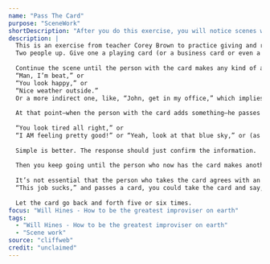 ```yaml
---
name: "Pass The Card"
purpose: "SceneWork"
shortDescription: "After you do this exercise, you will notice scenes where someone is constantly repeating the same information again and again, as if they are trying to pass a card to their scene partner. If they\u2019re repeating themselves, it\u2019s time for the other person to accept the offer, or else the person just needs to adjust and drop it to talk about something else."
description: |
  This is an exercise from teacher Corey Brown to practice giving and receiving offers.
  Two people up. Give one a playing card (or a business card or even a scrap of paper). Then give them a suggestion. Either person can start regardless of who has the card.
  
  Continue the scene until the person with the card makes any kind of an offer.
  “Man, I’m beat,” or
  “You look happy,” or
  “Nice weather outside.”
  Or a more indirect one, like, “John, get in my office,” which implies they’re at work and that the other person works for him, probably.
  
  At that point—when the person with the card adds something—he passes the card to the other person. The card represents his offer. When the person takes the card, he must explicitly accept the offer.
  
  “You look tired all right,” or
  “I AM feeling pretty good!” or “Yeah, look at that blue sky,” or (as John) “Sure, Bill, here I’ll close the door.”
  
  Simple is better. The response should just confirm the information.
  
  Then you keep going until the person who now has the card makes another offer. Then she passes the card back, and the person taking it explicitly confirms that offer.
  
  It’s not essential that the person who takes the card agrees with an opinion. If the person says
  “This job sucks,” and passes a card, you could take the card and say, “I know—you really hate it here.”
  
  Let the card go back and forth five or six times.
focus: "Will Hines - How to be the greatest improviser on earth"
tags:
  - "Will Hines - How to be the greatest improviser on earth"
  - "Scene work"
source: "cliffweb"
credit: "unclaimed"
---
```

